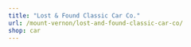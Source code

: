 ```yaml
---
title: "Lost & Found Classic Car Co."
url: /mount-vernon/lost-and-found-classic-car-co/
shop: car
---
```

